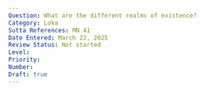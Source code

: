 ```yaml
---
Question: What are the different realms of existence?
Category: Loka
Sutta References: MN 41
Date Entered: March 22, 2025
Review Status: Not started
Level: 
Priority: 
Number: 
Draft: true
---
```

